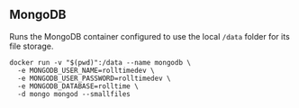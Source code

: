 ## MongoDB
Runs the MongoDB container configured to use the local `/data` folder for its file storage.

```
docker run -v "$(pwd)":/data --name mongodb \
  -e MONGODB_USER_NAME=rolltimedev \
  -e MONGODB_USER_PASSWORD=rolltimedev \
  -e MONGODB_DATABASE=rolltime \
  -d mongo mongod --smallfiles
```
